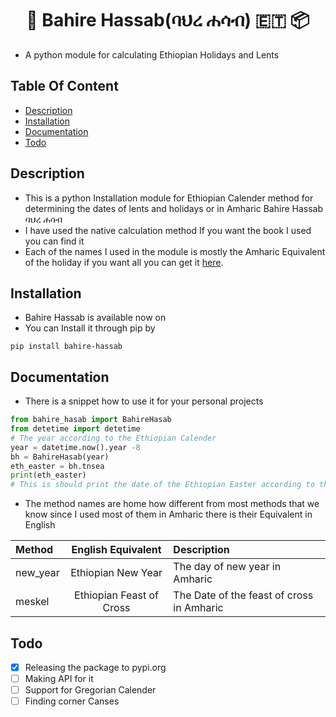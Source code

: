 <h1 align="center">📆 Bahire Hassab(ባህረ ሐሳብ) 🇪🇹 📦 </h1>
 
- A python module for calculating Ethiopian Holidays and Lents
## Table Of Content
- [Description](#description)
- [Installation](#installation)
- [Documentation](#documentation)
- [Todo](#todo)
## Description
- This is a python Installation module for Ethiopian Calender method for determining the dates of lents and holidays or in Amharic Bahire Hassab ባህረ ሐሳብ
- I have used the native calculation method If you want the book I used you can find it [](#)
- Each of the names I used in the module is mostly the Amharic Equivalent of the holiday if you want all you can get it [here](#).
## Installation
- Bahire Hassab is available now on [](#https://pypi.org/)
- You can Install it through pip by
 ```pip
 pip install bahire-hassab
 ```
## Documentation
- There is a snippet how to use it for your personal projects
```python
from bahire_hasab import BahireHasab
from detetime import detetime
# The year according to the Ethiopian Calender
year = datetime.now().year -8
bh = BahireHasab(year)
eth_easter = bh.tnsea
print(eth_easter)
# This is should print the date of the Ethiopian Easter according to the Ethiopian Calendar
```
- The method names are home how different from most methods that we know since I used most of them in Amharic there is their Equivalent in English

|Method|English Equivalent|Description|
|:-----|:-----------:  |     :----|
|new_year|Ethiopian New Year|The day of new year in Amharic|
|meskel|Ethiopian Feast of Cross|The Date of the feast of cross in Amharic|
## Todo
- [x] Releasing the package to pypi.org
- [ ] Making API for it
- [ ] Support for Gregorian Calender
- [ ] Finding corner Canses  
